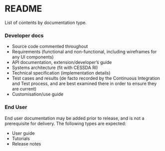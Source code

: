 # README #

List of contents by documentation type.

### Developer docs ###

* Source code commented throughout
* Requirements (functional and non-functional, including wireframes for any UI components)
* API documentation, extension/developer’s guide
* Systems architecture (fit with CESSDA RI)
* Technical specification (implementation details)
* Test cases and results (de facto recorded by the Continuous Integration and Test process, and are best examined there in order to ensure they are current)
* Customisation/use guide


### End User ###

End user documentation may be added prior to release, and is not a prerequisite for delivery. The following types are expected:

* User guide
* Tutorials
* Release notes


